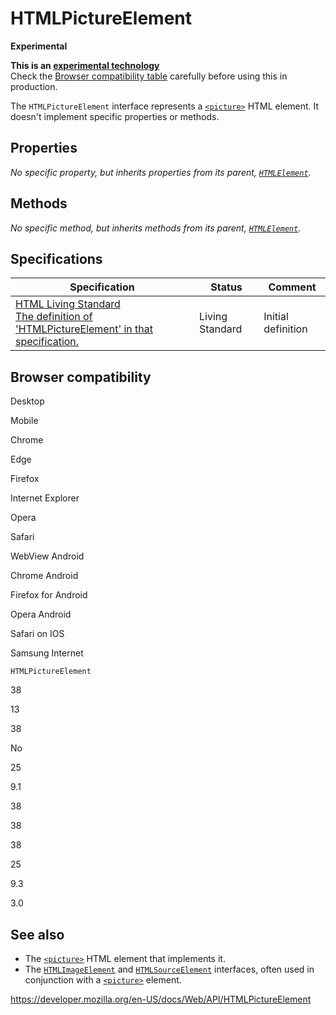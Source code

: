 HTMLPictureElement
==================

**Experimental**

**This is an [experimental technology](https://developer.mozilla.org/en-US/docs/MDN/Guidelines/Conventions_definitions#experimental)**  
Check the [Browser compatibility table](#browser_compatibility) carefully before using this in production.

The `HTMLPictureElement` interface represents a [`<picture>`](https://developer.mozilla.org/en-US/docs/Web/HTML/Element/picture) HTML element. It doesn't implement specific properties or methods.

Properties
----------

*No specific property, but inherits properties from its parent, [`HTMLElement`](htmlelement).*

Methods
-------

*No specific method, but inherits methods from its parent, [`HTMLElement`](htmlelement).*

Specifications
--------------

<table><thead><tr class="header"><th>Specification</th><th>Status</th><th>Comment</th></tr></thead><tbody><tr class="odd"><td><a href="https://html.spec.whatwg.org/multipage/#htmlpictureelement">HTML Living Standard<br />
<span class="small">The definition of 'HTMLPictureElement' in that specification.</span></a></td><td><span class="spec-living">Living Standard</span></td><td>Initial definition</td></tr></tbody></table>

Browser compatibility
---------------------

Desktop

Mobile

Chrome

Edge

Firefox

Internet Explorer

Opera

Safari

WebView Android

Chrome Android

Firefox for Android

Opera Android

Safari on IOS

Samsung Internet

`HTMLPictureElement`

38

13

38

No

25

9.1

38

38

38

25

9.3

3.0

See also
--------

-   The [`<picture>`](https://developer.mozilla.org/en-US/docs/Web/HTML/Element/picture) HTML element that implements it.
-   The [`HTMLImageElement`](htmlimageelement) and [`HTMLSourceElement`](htmlsourceelement) interfaces, often used in conjunction with a [`<picture>`](https://developer.mozilla.org/en-US/docs/Web/HTML/Element/picture) element.

<a href="https://developer.mozilla.org/en-US/docs/Web/API/HTMLPictureElement" class="_attribution-link">https://developer.mozilla.org/en-US/docs/Web/API/HTMLPictureElement</a>
